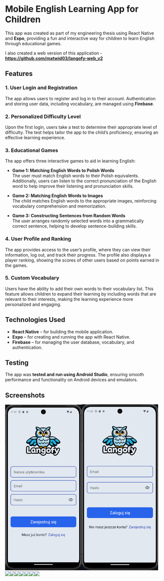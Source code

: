 # Mobile English Learning App for Children

This app was created as part of my engineering thesis using React Native and **Expo**, providing a fun and interactive way for children to learn English through educational games.

I also created a web version of this application - **https://github.com/matwid03/langofy-web_v2**

## Features

### 1. User Login and Registration
The app allows users to register and log in to their account. Authentication and storing user data, including vocabulary, are managed using **Firebase**.

### 2. Personalized Difficulty Level
Upon the first login, users take a test to determine their appropriate level of difficulty. The test helps tailor the app to the child’s proficiency, ensuring an effective learning experience.

### 3. Educational Games
The app offers three interactive games to aid in learning English:

- **Game 1: Matching English Words to Polish Words**  
  The user must match English words to their Polish equivalents. Additionally, users can listen to the correct pronunciation of the English word to help improve their listening and pronunciation skills.

- **Game 2: Matching English Words to Images**  
  The child matches English words to the appropriate images, reinforcing vocabulary comprehension and memorization.

- **Game 3: Constructing Sentences from Random Words**  
  The user arranges randomly selected words into a grammatically correct sentence, helping to develop sentence-building skills.

### 4. User Profile and Ranking
The app provides access to the user’s profile, where they can view their information, log out, and track their progress. The profile also displays a player ranking, showing the scores of other users based on points earned in the games.

### 5. Custom Vocabulary
Users have the ability to add their own words to their vocabulary list. This feature allows children to expand their learning by including words that are relevant to their interests, making the learning experience more personalized and engaging.

## Technologies Used
- **React Native** – for building the mobile application.
- **Expo** – for creating and running the app with React Native.
- **Firebase** – for managing the user database, vocabulary, and authentication.

## Testing
The app was **tested and run using Android Studio**, ensuring smooth performance and functionality on Android devices and emulators.

## Screenshots 

<img src="screenshots/s1.png" width="250"/><img src="screenshots/s2.png" width="250"/><img src="screenshots/s3.png" width="250"/><img src="screenshots/s4.png" width="250"/><img src="screenshots/s7.png" width="250"/><img src="screenshots/s8.png" width="250"/><img src="screenshots/s9.png" width="250"/><img src="screenshots/s5.png" width="250"/><img src="screenshots/s6.png" width="250"/>
